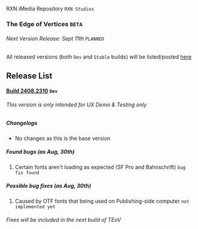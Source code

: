 RXN iMedia Repository `RXN Studios`
### The Edge of Vertices `BETA`
###### Next Version Release: Sept 11th `PLANNED`
All released versions (both `Dev` and `Stable` builds) will be listed/posted [here](https://hadesxr-git.github.io/RXNiMediaRepo/TEoV_beta "here")


## Release List
#### [Build 2408.2310](https://hadesxr-git.github.io/RXNiMediaRepo/TEoV_beta/Dev%20Build%202408.2310 "Build 2408.2310")   `Dev`
###### This version is only intended for UX Demo & Testing only
##### Changelogs
- No changes as this is the base version

##### Found bugs (as Aug, 30th)
1. Certain fonts aren't loading as expected (SF Pro and Bahnschrift) `bug fix found`

##### Possible bug fixes (as Aug, 30th)
1. Caused by OTF fonts that being used on Publishing-side computer `not implemented yet`

###### Fixes will be included in the next build of TEoV
